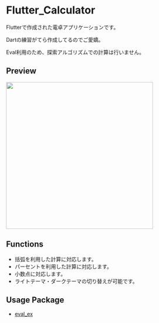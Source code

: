 # Flutter_Calculator
Flutterで作成された電卓アプリケーションです。

Dartの練習がてら作成してるのでご愛嬌。

Eval利用のため、探索アルゴリズムでの計算は行いません。

## Preview

<img src="https://github.com/kakeru-ikeda/Flutter_Calculator/assets/93127331/90843bdc-3f61-4f87-85d4-2d92cf8437e4" width="400px">

## Functions

- 括弧を利用した計算に対応します。
- パーセントを利用した計算に対応します。
- 小数点に対応します。
- ライトテーマ・ダークテーマの切り替えが可能です。

## Usage Package

- [eval_ex](https://pub.dev/packages/eval_ex)
